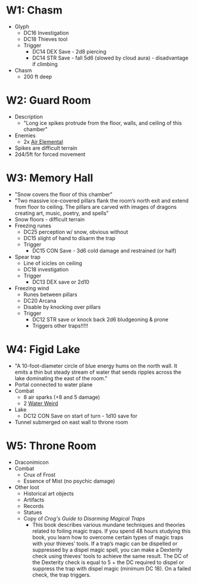 # W1: Chasm

* Glyph
	* DC16 Investigation
	* DC18 Thieves tool
	* Trigger
		* DC14 DEX Save - 2d8 piercing
		* DC14 STR Save - fall 5d6 (slowed by cloud aura) - disadvantage if climbing
* Chasm
	* 200 ft deep

# W2: Guard Room

* Description
	* "Long ice spikes protrude from the floor, walls, and ceiling of this chamber"
* Enemies
	* 2x [Air Elemental](https://www.dndbeyond.com/monsters/16774-air-elemental)
* Spikes are difficult terrain
* 2d4/5ft for forced movement
# W3: Memory Hall

* "Snow covers the floor of this chamber"
* "Two massive ice-covered pillars flank the room’s north exit and extend from floor to ceiling. The pillars are carved with images of dragons creating art, music, poetry, and spells"
* Snow floors - difficult terrain
* Freezing runes
	* DC25 perception w/ snow, obvious without
	* DC15 slight of hand to disarm the trap
	* Trigger
		* DC15 CON Save - 3d6 cold damage and restrained (or half)
* Spear trap
	* Line of icicles on ceiling
	* DC18 investigation
	* Trigger
		* DC13 DEX save or 2d10
* Freezing wind
	* Runes between pillars
	* DC20 Arcana
	* Disable by knocking over pillars
	* Trigger
		* DC12 STR save or knock back 2d6 bludgeoning & prone
		* Triggers other traps!!!!!

# W4: Figid Lake

* "A 10-foot-diameter circle of blue energy hums on the north wall. It emits a thin but steady stream of water that sends ripples across the lake dominating the east of the room."
* Portal connected to water plane
* Combat
	* 8 air sparks (+8 and 5 damage)
	* 2 [Water Weird](https://www.dndbeyond.com/monsters/17208-water-weird)
* Lake
	* DC12 CON Save on start of turn - 1d10 save for
* Tunnel submerged on east wall to throne room

# W5: Throne Room

* Draconimicon
* Combat
	* Crux of Frost
	* Essence of Mist (no psychic damage)
* Other loot
	* Historical art objects
	* Artifacts
	* Records
	* Statues
	* Copy of *Crog's Guide to Disarming Magical Traps*
		* This book describes various mundane techniques and theories related to foiling magic traps. If you spend 48 hours studying this book, you learn how to overcome certain types of magic traps with your thieves’ tools. If a trap’s magic can be dispelled or suppressed by a dispel magic spell, you can make a Dexterity check using thieves’ tools to achieve the same result. The DC of the Dexterity check is equal to 5 + the DC required to dispel or suppress the trap with dispel magic (minimum DC 18). On a failed check, the trap triggers.